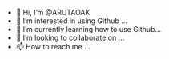 - 👋 Hi, I’m @ARUTAOAK
- 👀 I’m interested in using Github ...
- 🌱 I’m currently learning how to use Github...
- 💞️ I’m looking to collaborate on ...
- 📫 How to reach me ...

<!---
ARUTAOAK/ARUTAOAK is a ✨ special ✨ repository because its `README.md` (this file) appears on your GitHub profile.
You can click the Preview link to take a look at your changes.
--->
